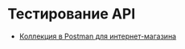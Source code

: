 # Тестирование API
- [Коллекция в Postman для интернет-магазина](https://www.postman.com/ianamartynova/qa-demoshopping/collection/b9xaoxc/demoshopping?action=share&creator=40959118)
